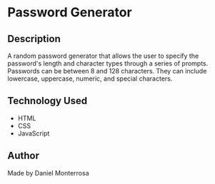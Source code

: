 # Password Generator

## Description
A random password generator that allows the user to specify the password's length and character types through a series of prompts. Passwords can be between 8 and 128 characters. They can include lowercase, uppercase, numeric, and special characters.

## Technology Used
* HTML
* CSS
* JavaScript

## Author
Made by Daniel Monterrosa